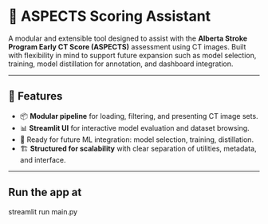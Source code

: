 # 🧠 ASPECTS Scoring Assistant

A modular and extensible tool designed to assist with the **Alberta Stroke Program Early CT Score (ASPECTS)** assessment using CT images. Built with flexibility in mind to support future expansion such as model selection, training, model distillation for annotation, and dashboard integration.

---

## 🚀 Features

- 📦 **Modular pipeline** for loading, filtering, and presenting CT image sets.
- 📊 **Streamlit UI** for interactive model evaluation and dataset browsing.
- 🤖 Ready for future ML integration: model selection, training, distillation.
- 🏗️ **Structured for scalability** with clear separation of utilities, metadata, and interface.

---

## Run the app at

streamlit run main.py


